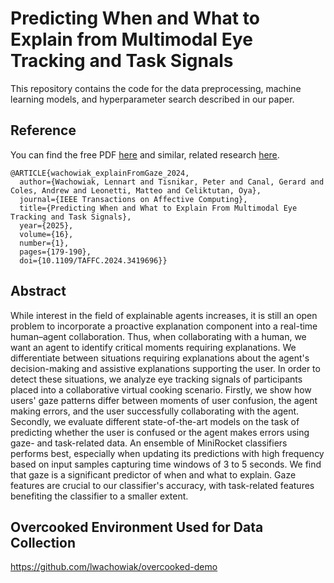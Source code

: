 # Predicting When and What to Explain from Multimodal Eye Tracking and Task Signals

This repository contains the code for the data preprocessing, machine learning models, and hyperparameter search described in our paper.

## Reference 
You can find the free PDF [here](https://kclpure.kcl.ac.uk/admin/files/272361658/TAC_When_to_Explain_2024.pdf) and similar, related research [here](https://lwachowiak.github.io/project/explainablerobots/). 

```
@ARTICLE{wachowiak_explainFromGaze_2024,
  author={Wachowiak, Lennart and Tisnikar, Peter and Canal, Gerard and Coles, Andrew and Leonetti, Matteo and Celiktutan, Oya},
  journal={IEEE Transactions on Affective Computing}, 
  title={Predicting When and What to Explain From Multimodal Eye Tracking and Task Signals}, 
  year={2025},
  volume={16},
  number={1},
  pages={179-190},
  doi={10.1109/TAFFC.2024.3419696}}
```
## Abstract 
While interest in the field of explainable agents increases, it is still an open problem to incorporate a proactive explanation component into a real-time human–agent collaboration. Thus, when collaborating with a human, we want an agent to identify critical moments requiring explanations. We differentiate between situations requiring explanations about the agent's decision-making and assistive explanations supporting the user. In order to detect these situations, we analyze eye tracking signals of participants placed into a collaborative virtual cooking scenario. Firstly, we show how users' gaze patterns differ between moments of user confusion, the agent making errors, and the user successfully collaborating with the agent. Secondly, we evaluate different state-of-the-art models on the task of predicting whether the user is confused or the agent makes errors using gaze- and task-related data. An ensemble of MiniRocket classifiers performs best, especially when updating its predictions with high frequency based on input samples capturing time windows of 3 to 5 seconds.
We find that gaze is a significant predictor of when and what to explain. Gaze features are crucial to our classifier's accuracy, with task-related features benefiting the classifier to a smaller extent.

## Overcooked Environment Used for Data Collection
https://github.com/lwachowiak/overcooked-demo 
